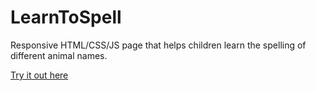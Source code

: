 # LearnToSpell
Responsive HTML/CSS/JS page that helps children learn the spelling of different animal names. 

[Try it out here](https://learn-to-spell.herokuapp.com/)
